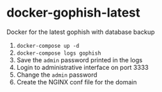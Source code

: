 # docker-gophish-latest
Docker for the latest gophish with database backup

1. `docker-compose up -d`
2. `docker-compose logs gophish`
3. Save the `admin` password printed in the logs
4. Login to administrative interface on port 3333
5. Change the `admin` password
6. Create the NGINX conf file for the domain
